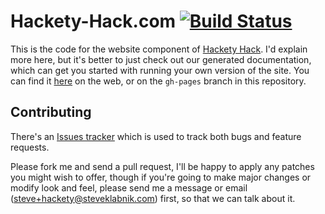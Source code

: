 # Hackety-Hack.com [![Build Status](https://secure.travis-ci.org/jmccaffrey/hackety-hack.com.png)](http://travis-ci.org/jmccaffrey/hackety-hack.com)


This is the code for the website component of [Hackety Hack](http://hackety-hack.com). I'd explain more here, but it's better to just check out our generated documentation, which can get you started with running your own version of the site. You can find it [here](http://hacketyhack.github.com/hackety-hack.com/hackety.html) on the web, or on the `gh-pages` branch in this repository.

## Contributing

There's an [Issues tracker](http://github.com/hacketyhack/hackety-hack.com/issues) which is used to track both bugs and feature requests.

Please fork me and send a pull request, I'll be happy to apply any patches you might wish to offer, though if you're going to make major changes or modify look and feel, please send me a message or email (steve+hackety@steveklabnik.com) first, so that we can talk about it.

